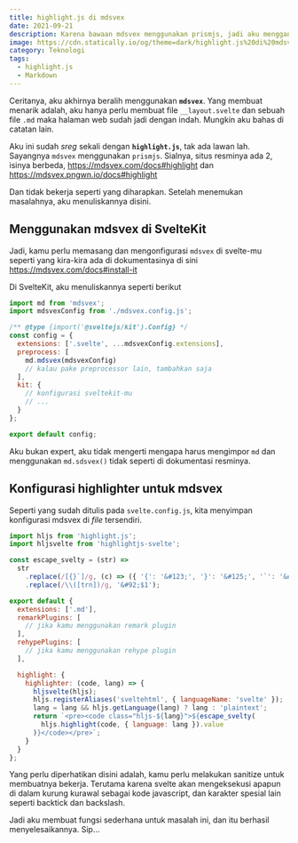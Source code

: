 ```yaml
---
title: highlight.js di mdsvex
date: 2021-09-21
description: Karena bawaan mdsvex menggunakan prismjs, jadi aku menggantinya
image: https://cdn.statically.io/og/theme=dark/highlight.js%20di%20mdsvex.jpg
category: Teknologi
tags:
  - highlight.js
  - Markdown
---
```


Ceritanya, aku akhirnya beralih menggunakan **`mdsvex`**. Yang membuat menarik adalah, aku hanya perlu membuat file `__layout.svelte` dan sebuah file `.md` maka halaman web sudah jadi dengan indah. Mungkin aku bahas di catatan lain.

Aku ini sudah _sreg_ sekali dengan **`highlight.js`**, tak ada lawan lah. Sayangnya `mdsvex` menggunakan `prismjs`. Sialnya, situs resminya ada 2, isinya berbeda, https://mdsvex.com/docs#highlight dan https://mdsvex.pngwn.io/docs#highlight

Dan tidak bekerja seperti yang diharapkan. Setelah menemukan masalahnya, aku menuliskannya disini.

## Menggunakan mdsvex di SvelteKit

Jadi, kamu perlu memasang dan mengonfigurasi `mdsvex` di svelte-mu seperti yang kira-kira ada di dokumentasinya di sini https://mdsvex.com/docs#install-it

Di SvelteKit, aku menuliskannya seperti berikut

```js
import md from 'mdsvex';
import mdsvexConfig from './mdsvex.config.js';

/** @type {import('@sveltejs/kit').Config} */
const config = {
  extensions: ['.svelte', ...mdsvexConfig.extensions],
  preprocess: [
    md.mdsvex(mdsvexConfig)
    // kalau pake preprocessor lain, tambahkan saja
  ],
  kit: {
    // konfigurasi sveltekit-mu
    // ...
  }
};

export default config;
```

Aku bukan expert, aku tidak mengerti mengapa harus mengimpor `md` dan menggunakan `md.sdsvex()` tidak seperti di dokumentasi resminya.

## Konfigurasi highlighter untuk mdsvex

Seperti yang sudah ditulis pada `svelte.config.js`, kita menyimpan konfigurasi mdsvex di _file_ tersendiri.

```js
import hljs from 'highlight.js';
import hljsvelte from 'highlightjs-svelte';

const escape_svelty = (str) =>
  str
    .replace(/[{}`]/g, (c) => ({ '{': '&#123;', '}': '&#125;', '`': '&#96;' }[c]))
    .replace(/\\([trn])/g, '&#92;$1');

export default {
  extensions: ['.md'],
  remarkPlugins: [
    // jika kamu menggunakan remark plugin
  ],
  rehypePlugins: [
    // jika kamu menggunakan rehype plugin
  ],

  highlight: {
    highlighter: (code, lang) => {
      hljsvelte(hljs);
      hljs.registerAliases('sveltehtml', { languageName: 'svelte' });
      lang = lang && hljs.getLanguage(lang) ? lang : 'plaintext';
      return `<pre><code class="hljs-${lang}">${escape_svelty(
        hljs.highlight(code, { language: lang }).value
      )}</code></pre>`;
    }
  }
};
```

Yang perlu diperhatikan disini adalah, kamu perlu melakukan sanitize untuk membuatnya bekerja. Terutama karena svelte akan mengeksekusi apapun di dalam kurung kurawal sebagai kode javascript, dan karakter spesial lain seperti backtick dan backslash. 

Jadi aku membuat fungsi sederhana untuk masalah ini, dan itu berhasil menyelesaikannya. Sip...
